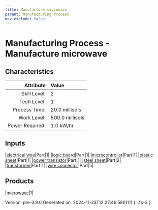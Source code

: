 ```yaml
---
title: Manufacture microwave
parent: Manufacturing Process
nav_exclude: false
---
```

# Manufacturing Process - Manufacture microwave


## Characteristics

| Attribute      | Value |
|--------:|:------|
|Skill Level:|2|
|Tech Level:|1|
|Process Time:|20.0 millisols|
|Work Level:|500.0 millisols|
|Power Required:|1.0 kW/hr|

## Inputs

|[electrical wire](../part/electrical-wire.html)|Part|1|
|[logic board](../part/logic-board.html)|Part|1|
|[microcontroller](../part/microcontroller.html)|Part|1|
|[plastic sheet](../part/plastic-sheet.html)|Part|1|
|[power transistor](../part/power-transistor.html)|Part|1|
|[steel sheet](../part/steel-sheet.html)|Part|2|
|[transformer](../part/transformer.html)|Part|1|
|[wire connector](../part/wire-connector.html)|Part|5|

## Products

|[microwave](../part/microwave.html)|1|


Version: pre-3.9.0 Generated on: 2024-11-23T12:27:49.5801111
{: .fs-3 }

